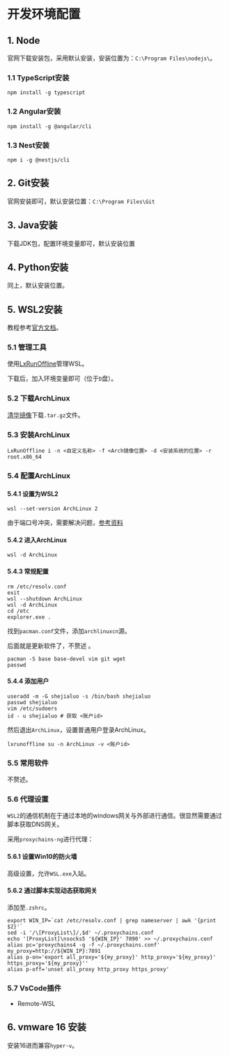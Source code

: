 # 开发环境配置

## 1. Node

官网下载安装包，采用默认安装，安装位置为：`C:\Program Files\nodejs\`。

### 1.1 TypeScript安装

```shell
npm install -g typescript
```

### 1.2 Angular安装

```shell
npm install -g @angular/cli
```

### 1.3 Nest安装

```shell
npm i -g @nestjs/cli
```

## 2. Git安装

官网安装即可，默认安装位置：`C:\Program Files\Git`

## 3. Java安装

下载JDK包，配置环境变量即可，默认安装位置

## 4. Python安装

同上，默认安装位置。

## 5. WSL2安装

教程参考[官方文档](https://docs.microsoft.com/zh-cn/windows/wsl/)。

### 5.1 管理工具

使用[LxRunOffline](https://github.com/DDoSolitary/LxRunOffline)管理WSL。

下载后，加入环境变量即可（位于`D`盘）。

### 5.2 下载ArchLinux

[清华镜像](https://mirrors.tuna.tsinghua.edu.cn/archlinux/iso/latest/)下载`.tar.gz`文件。

### 5.3 安装ArchLinux

```shell
LxRunOffline i -n <自定义名称> -f <Arch镜像位置> -d <安装系统的位置> -r root.x86_64
```

### 5.4 配置ArchLinux

#### 5.4.1 设置为WSL2

```shell
wsl --set-version ArchLinux 2
```

由于端口号冲突，需要解决问题，[参考资料](https://zhuanlan.zhihu.com/p/151392411)

#### 5.4.2 进入ArchLinux

```shell
wsl -d ArchLinux
```

#### 5.4.3 常规配置

```shell
rm /etc/resolv.conf
exit
wsl --shutdown ArchLinux
wsl -d ArchLinux
cd /etc
explorer.exe .
```

找到`pacman.conf`文件，添加`archlinuxcn`源。

后面就是更新软件了，不赘述 。

```shell
pacman -S base base-devel vim git wget
passwd
```

#### 5.4.4 添加用户

```shell
useradd -m -G shejialuo -s /bin/bash shejialuo
passwd shejialuo
vim /etc/sudoers
id - u shejialuo # 获取 <账户id> 
```

然后退出`ArchLinux`，设置普通用户登录ArchLinux。

```shell
lxrunoffline su -n ArchLinux -v <账户id>
```

### 5.5 常用软件

不赘述。

### 5.6 代理设置

`WSL2`的通信机制在于通过本地的windows网关与外部进行通信。很显然需要通过脚本获取DNS网关。

采用`proxychains-ng`进行代理：

#### 5.6.1 设置Win10的防火墙

高级设置，允许`WSL.exe`入站。

#### 5.6.2 通过脚本实现动态获取网关

添加至`.zshrc`。

```shell
export WIN_IP=`cat /etc/resolv.conf | grep nameserver | awk '{print $2}'`
sed -i '/\[ProxyList\]/,$d' ~/.proxychains.conf
echo '[ProxyList]\nsocks5 '${WIN_IP}' 7890' >> ~/.proxychains.conf
alias pc='proxychains4 -q -f ~/.proxychains.conf'
my_proxy=http://${WIN_IP}:7891
alias p-on='export all_proxy='${my_proxy}' http_proxy='${my_proxy}' https_proxy='${my_proxy}''
alias p-off='unset all_proxy http_proxy https_proxy'
```

### 5.7 VsCode插件

+ Remote-WSL

## 6. vmware 16 安装

安装16进而兼容`hyper-v`。
